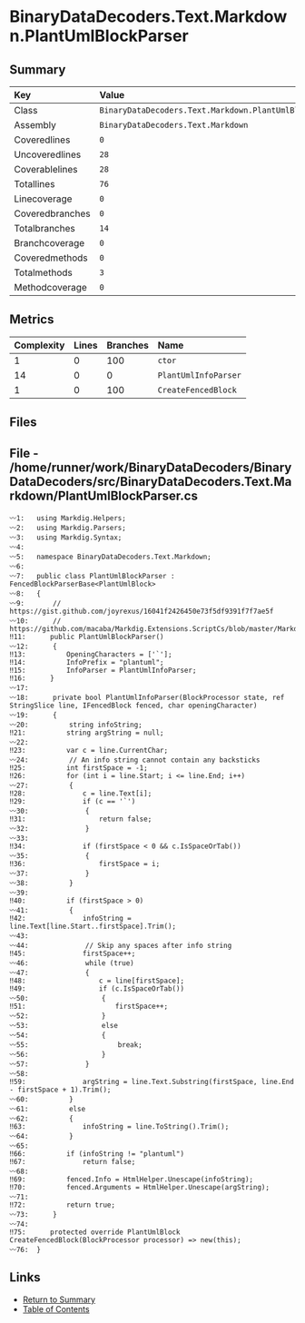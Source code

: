 ﻿# BinaryDataDecoders.Text.Markdown.PlantUmlBlockParser

## Summary

| Key             | Value                                                  |
| :-------------- | :----------------------------------------------------- |
| Class           | `BinaryDataDecoders.Text.Markdown.PlantUmlBlockParser` |
| Assembly        | `BinaryDataDecoders.Text.Markdown`                     |
| Coveredlines    | `0`                                                    |
| Uncoveredlines  | `28`                                                   |
| Coverablelines  | `28`                                                   |
| Totallines      | `76`                                                   |
| Linecoverage    | `0`                                                    |
| Coveredbranches | `0`                                                    |
| Totalbranches   | `14`                                                   |
| Branchcoverage  | `0`                                                    |
| Coveredmethods  | `0`                                                    |
| Totalmethods    | `3`                                                    |
| Methodcoverage  | `0`                                                    |

## Metrics

| Complexity | Lines | Branches | Name                 |
| :--------- | :---- | :------- | :------------------- |
| 1          | 0     | 100      | `ctor`               |
| 14         | 0     | 0        | `PlantUmlInfoParser` |
| 1          | 0     | 100      | `CreateFencedBlock`  |

## Files

## File - /home/runner/work/BinaryDataDecoders/BinaryDataDecoders/src/BinaryDataDecoders.Text.Markdown/PlantUmlBlockParser.cs

```CSharp
〰1:   using Markdig.Helpers;
〰2:   using Markdig.Parsers;
〰3:   using Markdig.Syntax;
〰4:   
〰5:   namespace BinaryDataDecoders.Text.Markdown;
〰6:   
〰7:   public class PlantUmlBlockParser : FencedBlockParserBase<PlantUmlBlock>
〰8:   {
〰9:       // https://gist.github.com/joyrexus/16041f2426450e73f5df9391f7f7ae5f
〰10:      // https://github.com/macaba/Markdig.Extensions.ScriptCs/blob/master/Markdig.Extensions.ScriptCs/ScriptCsBlockParser.cs
‼11:      public PlantUmlBlockParser()
〰12:      {
‼13:          OpeningCharacters = ['`'];
‼14:          InfoPrefix = "plantuml";
‼15:          InfoParser = PlantUmlInfoParser;
‼16:      }
〰17:  
〰18:      private bool PlantUmlInfoParser(BlockProcessor state, ref StringSlice line, IFencedBlock fenced, char openingCharacter)
〰19:      {
〰20:          string infoString;
‼21:          string argString = null;
〰22:  
‼23:          var c = line.CurrentChar;
〰24:          // An info string cannot contain any backsticks
‼25:          int firstSpace = -1;
‼26:          for (int i = line.Start; i <= line.End; i++)
〰27:          {
‼28:              c = line.Text[i];
‼29:              if (c == '`')
〰30:              {
‼31:                  return false;
〰32:              }
〰33:  
‼34:              if (firstSpace < 0 && c.IsSpaceOrTab())
〰35:              {
‼36:                  firstSpace = i;
〰37:              }
〰38:          }
〰39:  
‼40:          if (firstSpace > 0)
〰41:          {
‼42:              infoString = line.Text[line.Start..firstSpace].Trim();
〰43:  
〰44:              // Skip any spaces after info string
‼45:              firstSpace++;
〰46:              while (true)
〰47:              {
‼48:                  c = line[firstSpace];
‼49:                  if (c.IsSpaceOrTab())
〰50:                  {
‼51:                      firstSpace++;
〰52:                  }
〰53:                  else
〰54:                  {
〰55:                      break;
〰56:                  }
〰57:              }
〰58:  
‼59:              argString = line.Text.Substring(firstSpace, line.End - firstSpace + 1).Trim();
〰60:          }
〰61:          else
〰62:          {
‼63:              infoString = line.ToString().Trim();
〰64:          }
〰65:  
‼66:          if (infoString != "plantuml")
‼67:              return false;
〰68:  
‼69:          fenced.Info = HtmlHelper.Unescape(infoString);
‼70:          fenced.Arguments = HtmlHelper.Unescape(argString);
〰71:  
‼72:          return true;
〰73:      }
〰74:  
‼75:      protected override PlantUmlBlock CreateFencedBlock(BlockProcessor processor) => new(this);
〰76:  }
```

## Links

* [Return to Summary](Summary.md)
* [Table of Contents](../TOC.md)

